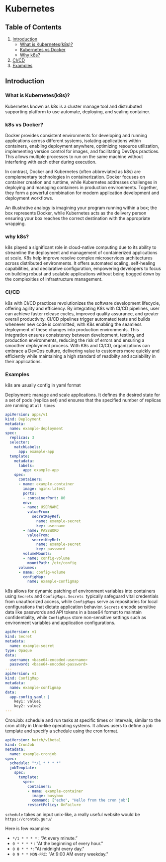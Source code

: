 # Kubernetes

## Table of Contents
1. [Introduction](#Introduction)
    - [What is Kubernetes(k8s)?](#What-is-Kubernetes(k8s)?)
    - [Kubernetes vs Docker](#k8s-vs-docker)
    - [Why k8s?](#why-k8s)
2. [CI/CD](#CI/CD)
3. [Examples](#Examples)

## Introduction
### What is Kubernetes(k8s)?

Kubernetes known as k8s is a cluster manage tool and distrubuted supporting platform to use automate, deploying, and scaling container.

### k8s vs Docker? 
Docker provides consistent environments for developing and running applications across different systems, isolating applications within containers, enabling deployment anywhere, optimizing resource utilization, implementing version control for images, and facilitating DevOps practices. This allows multiple processes to run on the same machine without interfering with each other during execution.

In contrast, Docker and Kubernetes (often abbreviated as k8s) are complementary technologies in containerization. Docker focuses on container creation and runtime, while Kubernetes addresses challenges in deploying and managing containers in production environments. Together, they form a powerful combination for modern application development and deployment workflows.

An illustrative analogy is imagining your program running within a box; the box represents Docker, while Kubernetes acts as the delivery person ensuring your box reaches the correct destination with the appropriate wrapping.

### why k8s? 
k8s played a significant role in cloud-native computing due to its ability to streamline the deployment and management of containerized applications at scale. K8s help improve resolve complex microservices architectures across distributed environments. It offers automated scaling, self-healing capabilities, and declarative configuration, empowering developers to focus on building robust and scalable applications without being bogged down by the complexities of infrastructure management. 


### CI/CD
k8s with CI/CD practices revolutionizes the software development lifecycle, offering agility and efficiency.  By integrating K8s with CI/CD pipelines, user can achieve faster release cycles, improved quality assurance, and greater overall productivity. CI/CD pipelines trigger automated tests and builds whenever new code is committed, with K8s enabling the seamless deployment of these changes into production environments. This integration ensures consistency between development, testing, and production environments, reducing the risk of errors and ensuring a smoother deployment process. With K8s and CI/CD, organizations can embrace a DevOps culture, delivering value to customers more quickly and efficiently while maintaining a high standard of readbilty and scalability in their applications.

### Examples

k8s are usually config in yaml format

 Deployment: manage and scale applications. It defines the desired state for a set of pods (replica set) and ensures that the specified number of replicas are running at `all times`
```yaml
apiVersion: apps/v1
kind: Deployment
metadata:
  name: example-deployment
spec:
  replicas: 3
  selector:
    matchLabels:
      app: example-app
  template:
    metadata:
      labels:
        app: example-app
    spec:
      containers:
      - name: example-container
        image: nginx:latest
        ports:
        - containerPort: 80
        env:
        - name: USERNAME
          valueFrom:
            secretKeyRef:
              name: example-secret
              key: username
        - name: PASSWORD
          valueFrom:
            secretKeyRef:
              name: example-secret
              key: password
        volumeMounts:
        - name: config-volume
          mountPath: /etc/config
      volumes:
      - name: config-volume
        configMap:
          name: example-configmap

```
k8s allows for dynamic patching of environment variables into containers using `Secrets` and `ConfigMaps`. `Secrets `typically safeguard vital credentials from unauthorized access, while `ConfigMaps` serve as repositories for local configurations that dictate application behavior. `Secrets` encode sensitive data like passwords and API tokens in a base64 format to maintain confidentiality, while `ConfigMaps` store non-sensitive settings such as environment variables and application configurations.  
```yaml
apiVersion: v1
kind: Secret
metadata:
  name: example-secret
type: Opaque
data:
  username: <base64-encoded-username>
  password: <base64-encoded-password>
---
apiVersion: v1
kind: ConfigMap
metadata:
  name: example-configmap
data:
  app-config.yaml: |
    key1: value1
    key2: value2
---

```

CronJob: schedule and run tasks at specific times or intervals, similar to the cron utility in Unix-like operating systems. It allows users to define a job template and specify a schedule using the cron format.
```yaml
apiVersion: batch/v1beta1
kind: CronJob
metadata:
  name: example-cronjob
spec:
  schedule: "*/1 * * * *"
  jobTemplate:
    spec:
      template:
        spec:
          containers:
          - name: example-container
            image: busybox
            command: ["echo", "Hello from the cron job"]
          restartPolicy: OnFailure
```
`schedule` takes an input unix-like, a really useful website would be `https://crontab.guru/`

Here is few examples:
- `*/1 * * * *` : “At every minute.”
- `0 * * * *` : "At the beginning of every hour."
- `0 0 * * *`: "At midnight every day."
- `0 9 * * MON-FRI`: "At 9:00 AM every weekday."

